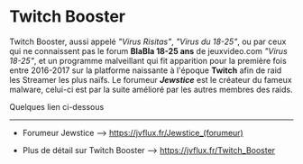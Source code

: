 # Twitch Booster
Twitch Booster, aussi appelé _"Virus Risitas"_, _"Virus du 18-25"_, ou par ceux qui ne connaissent pas le forum **BlaBla 18-25 ans** de jeuxvideo.com _"Virus 18-25"_, et un programme malveillant qui fit apparition pour la première fois entre 2016-2017 sur la platforme naissante à l'époque **Twitch** afin de raid les Streamer les plus naïfs.
Le forumeur **_Jewstice_** est le créateur du fameux malware, celui-ci est par la suite amélioré par les autres membres des raids.


Quelques lien ci-dessous
_____________________________________________
- Forumeur Jewstice --> https://jvflux.fr/Jewstice_(forumeur)


- Plus de détail sur Twitch Booster --> https://jvflux.fr/Twitch_Booster
